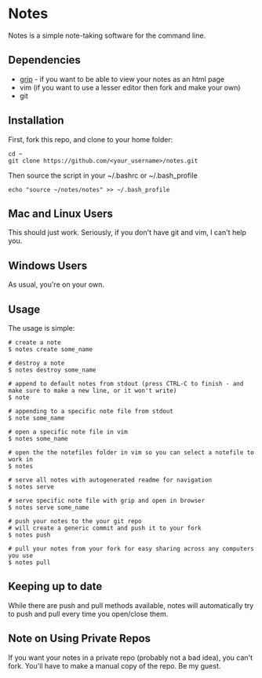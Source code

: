 # Notes
Notes is a simple note-taking software for the command line.

## Dependencies

- [grip](https://github.com/joeyespo/grip) - if you want to be able to view your notes as an html page
- vim (if you want to use a lesser editor then fork and make your own)
- git

## Installation
First, fork this repo, and clone to your home folder:
```
cd ~
git clone https://github.com/<your_username>/notes.git
```
Then source the script in your ~/.bashrc or ~/.bash\_profile
```
echo "source ~/notes/notes" >> ~/.bash_profile
```

## Mac and Linux Users
This should just work. Seriously, if you don't have git and vim, I can't help you.

## Windows Users
As usual, you're on your own.

## Usage
The usage is simple:
```
# create a note
$ notes create some_name

# destroy a note
$ notes destroy some_name

# append to default notes from stdout (press CTRL-C to finish - and make sure to make a new line, or it won't write)
$ note

# appending to a specific note file from stdout
$ note some_name

# open a specific note file in vim
$ notes some_name

# open the the notefiles folder in vim so you can select a notefile to work in
$ notes

# serve all notes with autogenerated readme for navigation
$ notes serve

# serve specific note file with grip and open in browser
$ notes serve some_name

# push your notes to the your git repo
# will create a generic commit and push it to your fork
$ notes push

# pull your notes from your fork for easy sharing across any computers you use
$ notes pull
```

## Keeping up to date
While there are push and pull methods available, notes will automatically try to push and pull every time you open/close them.

## Note on Using Private Repos
If you want your notes in a private repo (probably not a bad idea), you can't fork. You'll have to make a manual copy of the repo. Be my guest.
